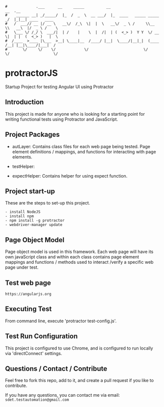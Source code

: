 ```
#             .___      __     _____          __                         __  .__
#    ______ __| _/_____/  |_  /  _  \  __ ___/  |_  ____   _____ _____ _/  |_|__| ____   ____
#   /  ___// __ |/ __ \   __\/  /_\  \|  |  \   __\/  _ \ /     \\__  \\   __\  |/  _ \ /    \
#   \___ \/ /_/ \  ___/|  | /    |    \  |  /|  | (  <_> )  Y Y  \/ __ \|  | |  (  <_> )   |  \
#  /____  >____ |\___  >__| \____|__  /____/ |__|  \____/|__|_|  (____  /__| |__|\____/|___|  /
#       \/     \/    \/             \/                         \/     \/                    \/
```

# protractorJS
Startup Project for testing Angular UI using Protractor


Introduction
------------
This project is made for anyone who is looking for a starting point for writing functional tests using Protractor and JavaScript.


Project Packages
-----
* autLayer:
Contains class files for each web page being tested.  Page element definitions / mappings, and functions for interacting with page elements.

* testHelper:
- expectHelper: Contains helper for using expect function.


Project start-up
-----
These are the steps to set-up this project.

    - install NodeJS
    - install npm
    - npm install -g protractor
    - webdriver-manager update


Page Object Model
-----
Page object model is used in this framework.  Each web page will have its own javaScript class and within each class contains page element mappings and functions / methods used to interact /verify a specific web page under test.


Test web page
-----
    https://angularjs.org


Executing Test
------------
From command line, execute 'protractor test-config.js'.


Test Run Configuration
------------
This project is configured to use Chrome, and is configured to run locally via 'directConnect' settings.


Questions / Contact / Contribute
------------
Feel free to fork this repo, add to it, and create a pull request if you like to contribute.

If you have any questions, you can contact me via email: `sdet.testautomation@gmail.com`